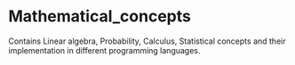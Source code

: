 # Mathematical_concepts
Contains Linear algebra, Probability, Calculus, Statistical concepts and their implementation in different programming languages. 
